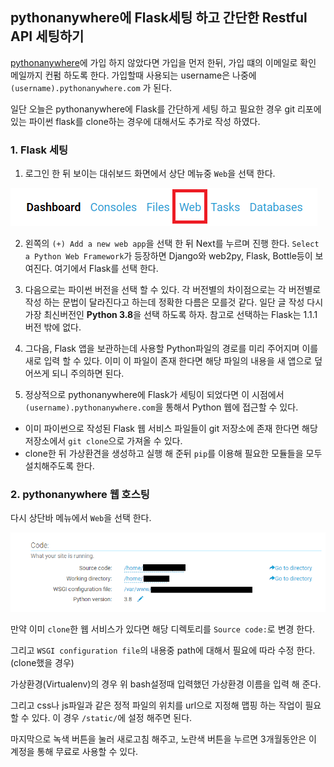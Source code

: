 ## pythonanywhere에 Flask세팅 하고 간단한 Restful API 세팅하기

[pythonanywhere](https://www.pythonanywhere.com/)에 가입 하지 않았다면 가입을 먼저 한뒤, 가입 떄의 이메일로 확인 메일까지 컨펌 하도록 한다. 가입할때 사용되는 username은 나중에 `(username).pythonanywhere.com` 가 된다.

일단 오늘은 pythonanywhere에 Flask를 간단하게 세팅 하고 필요한 경우 git 리포에 있는 파이썬 flask를 clone하는 경우에 대해서도 추가로 작성 하였다. 

### 1. Flask 세팅 

1. 로그인 한 뒤 보이는 대쉬보드 화면에서 상단 메뉴중 `Web`을 선택 한다. 

![img1](./imgs/py_flask1.png)

2. 왼쪽의 `(+) Add a new web app`을 선택 한 뒤 Next를 누르며 진행 한다. `Select a Python Web Framework`가 등장하면 Django와 web2py, Flask, Bottle등이 보여진다. 여기에서 Flask를 선택 한다. 

3. 다음으로는 파이썬 버전을 선택 할 수 있다. 각 버전별의 차이점으로는 각 버전별로 작성 하는 문법이 달라진다고 하는데 정확한 다름은 모를것 같다. 일단 글 작성 다시 가장 최신버전인 **Python 3.8**을 선택 하도록 하자. 참고로 선택하는 Flask는 1.1.1버전 밖에 없다. 

4. 그다음, Flask 앱을 보관하는데 사용할 Python파일의 경로를 미리 주어지며 이를 새로 입력 할 수 있다. 이미 이 파일이 존재 한다면 해당 파일의 내용을 새 앱으로 덮어쓰게 되니 주의하면 된다. 

5. 정상적으로 pythonanywhere에 Flask가 세팅이 되었다면 이 시점에서 `(username).pythonanywhere.com`을 통해서 Python 웹에 접근할 수 있다. 

- 이미 파이썬으로 작성된 Flask 웹 서비스 파일들이 git 저장소에 존재 한다면 해당 저장소에서 `git clone`으로 가져올 수 있다. 
- clone한 뒤 가상환견을 생성하고 실행 해 준뒤 `pip`를 이용해 필요한 모듈들을 모두 설치해주도록 한다. 

### 2. pythonanywhere 웹 호스팅 

다시 상단바 메뉴에서 `Web`을 선택 한다. 

![img2](./imgs/py_flask2.png)

만약 이미 `clone`한 웹 서비스가 있다면 해당 디렉토리를 `Source code:`로 변경 한다. 

그리고 `WSGI configuration file`의 내용중 path에 대해서 필요에 따라 수정 한다. (clone했을 경우)

가상환경(Virtualenv)의 경우 위 bash설정때 입력했던 가상환경 이름을 입력 해 준다. 

그리고 css나 js파일과 같은 정적 파일의 위치를 url으로 지정해 맵핑 하는 작업이 필요할 수 있다. 이 경우 `/static/`에 설정 해주면 된다. 

마지막으로 녹색 버튼을 눌러 새로고침 해주고, 노란색 버튼을 누르면 3개월동안은 이 계정을 통해 무료로 사용할 수 있다. 


